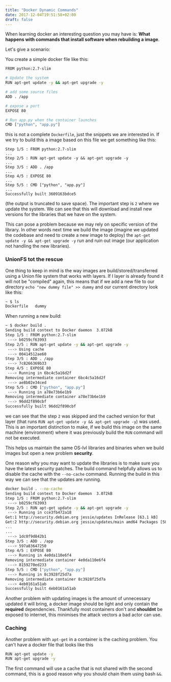 ```yaml
---
title: "Docker Dynamic Commands"
date: 2017-12-04T19:51:58+02:00
draft: false
---
```

When learning docker an interesting question you may have is: **What happens with commands that install software when rebuilding a image**.
<!--more-->

Let's give a scenario:

You create a simple docker file like this:
```bash
FROM python:2.7-slim

# Update the system 
RUN apt-get update -y && apt-get upgrade -y

# add some source files
ADD . /app

# expose a port
EXPOSE 80

# Run app.py when the container launches
CMD ["python", "app.py"]
```
this is not a complete `Dockerfile`, just the snippets we are interested in.
If we try to build this a image based on this file we get something like this:
```
Step 1/5 : FROM python:2.7-slim
...
Step 2/5 : RUN apt-get update -y && apt-get upgrade -y
...
Step 3/5 : ADD . /app
...
Step 4/5 : EXPOSE 80
...
Step 5/5 : CMD ["python", "app.py"]
...
Successfully built 3609163bdce5
```
(the output is truncated to save space).
The important step is `2` where we update the system. We can see that this will download and install new versions for the libraries that we have on the system.

This can pose a problem because we may rely on specific version of the library. In other words next time we build the image (imagine we updated the codebase and need to create a new image
to deploy) the `apt-get update -y && apt-get upgrade -y` run and ruin out image (our application not handling the new libraries).

### UnionFS tot the rescue 
One thing to keep in mind is the way images are build/stored/transferred using a Union file system that works with layers. If I layer is already found it will not be "compiled" again, this means that if we add a new file to our directory `echo "new dummy file" >> dummy` and our current directory look like this:
```bash
~ $ ls
Dockerfile   dummy
```
When running a new build:
```bash
~ $ docker build .
Sending build context to Docker daemon  3.072kB
Step 1/5 : FROM python:2.7-slim
 ---> b0259cf63993
Step 2/5 : RUN apt-get update -y && apt-get upgrade -y
 ---> Using cache
 ---> 00414512ae60
Step 3/5 : ADD . /app
 ---> 7c8266369b33
Step 4/5 : EXPOSE 80
 ---> Running in 6bc4c5a16d2f
Removing intermediate container 6bc4c5a16d2f
 ---> ae8b02e34ced
Step 5/5 : CMD ["python", "app.py"]
 ---> Running in a78e73b6e1b9
Removing intermediate container a78e73b6e1b9
 ---> 96dd2f890cbf
Successfully built 96dd2f890cbf
```
we can see that the step `2` was skipped and the cached version for that layer (that runs `RUN apt-get update -y && apt-get upgrade -y`) was used.
This is an important distinction to make, if we build this image on the same machine (environment) where it was previously build the `RUN` command will not be executed.

This helps us maintain the same OS-lvl libraries and binaries when we build images but open a new problem **security**.

One reason why you may want to update the libraries is to make sure you have the latest security patches.
The build command helpfully allows us to disable the cache with the `--no-cache` command. Running the build in this way we can see that the updates are running.
```bash
docker build . --no-cache
Sending build context to Docker daemon  3.072kB
Step 1/5 : FROM python:2.7-slim
 ---> b0259cf63993
Step 2/5 : RUN apt-get update -y && apt-get upgrade -y
 ---> Running in cce3fb472a18
Get:1 http://security.debian.org jessie/updates InRelease [63.1 kB]
Get:2 http://security.debian.org jessie/updates/main amd64 Packages [588 kB]
...
...
 ---> 1dc0f9d842b1
Step 3/5 : ADD . /app
 ---> 597a83647250
Step 4/5 : EXPOSE 80
 ---> Running in 4e0da110e6f4
Removing intermediate container 4e0da110e6f4
 ---> 8159270ed233
Step 5/5 : CMD ["python", "app.py"]
 ---> Running in 8c3928f25d7a
Removing intermediate container 8c3928f25d7a
 ---> 4eb0161a51ab
Successfully built 4eb0161a51ab
```
Another problem with updating images is the amount of unnecessary updated it will bring, a docker image should be light and only contain the **required** dependencies.
Thankfully most containers don't and **shouldnt** be exposed to internet, this minimises the attack vectors a bad actor can use.

### Caching
Another problem with `apt-get` in a container is the caching problem. You can't have a docker file that looks like this
```bash
RUN apt-get update -y
RUN apt-get upgrade -y
```
The first command will use a cache that is not shared with the second command, this is a good reason why you should chain them using bash `&&`.

